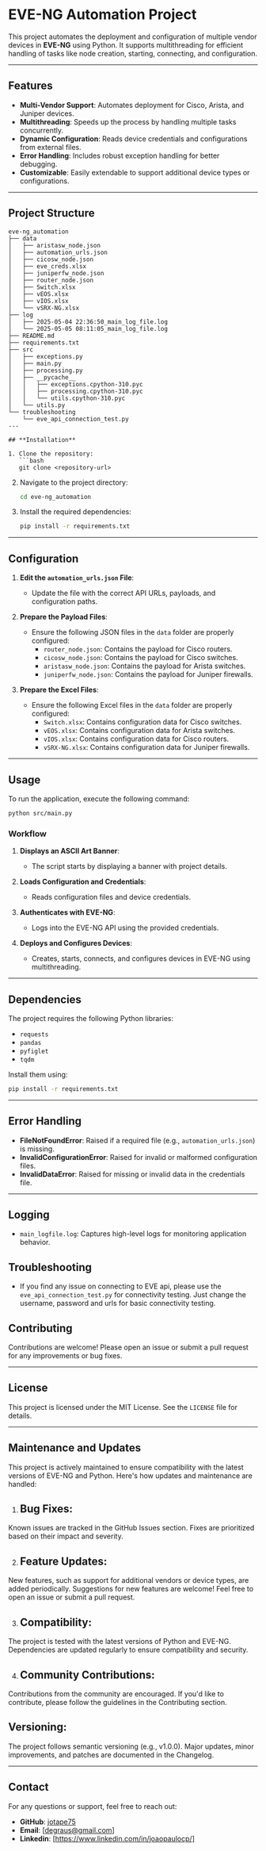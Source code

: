 # **EVE-NG Automation Project**

This project automates the deployment and configuration of multiple vendor devices in **EVE-NG** using Python. It supports multithreading for efficient handling of tasks like node creation, starting, connecting, and configuration.

---

## **Features**

- **Multi-Vendor Support**: Automates deployment for Cisco, Arista, and Juniper devices.
- **Multithreading**: Speeds up the process by handling multiple tasks concurrently.
- **Dynamic Configuration**: Reads device credentials and configurations from external files.
- **Error Handling**: Includes robust exception handling for better debugging.
- **Customizable**: Easily extendable to support additional device types or configurations.

---

## **Project Structure**

```
eve-ng_automation
├── data
│   ├── aristasw_node.json
│   ├── automation_urls.json
│   ├── cicosw_node.json
│   ├── eve_creds.xlsx
│   ├── juniperfw_node.json
│   ├── router_node.json
│   ├── Switch.xlsx
│   ├── vEOS.xlsx
│   ├── vIOS.xlsx
│   └── vSRX-NG.xlsx
├── log
│   ├── 2025-05-04 22:36:50_main_log_file.log
│   └── 2025-05-05 08:11:05_main_log_file.log
├── README.md
├── requirements.txt
├── src
│   ├── exceptions.py
│   ├── main.py
│   ├── processing.py
│   ├── __pycache__
│   │   ├── exceptions.cpython-310.pyc
│   │   ├── processing.cpython-310.pyc
│   │   └── utils.cpython-310.pyc
│   └── utils.py
└── troubleshooting
    └── eve_api_connection_test.py
---

## **Installation**

1. Clone the repository:
   ```bash
   git clone <repository-url>
   ```
2. Navigate to the project directory:
   ```bash
   cd eve-ng_automation
   ```
3. Install the required dependencies:
   ```bash
   pip install -r requirements.txt
   ```
---

## **Configuration**

1. **Edit the `automation_urls.json` File**:
   - Update the file with the correct API URLs, payloads, and configuration paths.

2. **Prepare the Payload Files**:
   - Ensure the following JSON files in the `data` folder are properly configured:
     - `router_node.json`: Contains the payload for Cisco routers.
     - `cicosw_node.json`: Contains the payload for Cisco switches.
     - `aristasw_node.json`: Contains the payload for Arista switches.
     - `juniperfw_node.json`: Contains the payload for Juniper firewalls.

3. **Prepare the Excel Files**:
   - Ensure the following Excel files in the `data` folder are properly configured:
     - `Switch.xlsx`: Contains configuration data for Cisco switches.
     - `vEOS.xlsx`: Contains configuration data for Arista switches.
     - `vIOS.xlsx`: Contains configuration data for Cisco routers.
     - `vSRX-NG.xlsx`: Contains configuration data for Juniper firewalls.

---

## **Usage**

To run the application, execute the following command:

```bash
python src/main.py
```

### **Workflow**

1. **Displays an ASCII Art Banner**:
   - The script starts by displaying a banner with project details.

2. **Loads Configuration and Credentials**:
   - Reads configuration files and device credentials.

3. **Authenticates with EVE-NG**:
   - Logs into the EVE-NG API using the provided credentials.

4. **Deploys and Configures Devices**:
   - Creates, starts, connects, and configures devices in EVE-NG using multithreading.

---

## **Dependencies**

The project requires the following Python libraries:

- `requests`
- `pandas`
- `pyfiglet`
- `tqdm`

Install them using:
```bash
pip install -r requirements.txt
```

---

## **Error Handling**

- **FileNotFoundError**: Raised if a required file (e.g., `automation_urls.json`) is missing.
- **InvalidConfigurationError**: Raised for invalid or malformed configuration files.
- **InvalidDataError**: Raised for missing or invalid data in the credentials file.

---

## **Logging**

- `main_logfile.log`: Captures high-level logs for monitoring application behavior.

## **Troubleshooting**

- If you find any issue on connecting to EVE api, please use the `eve_api_connection_test.py` for connectivity testing. Just change the username, password and urls for basic connectivity testing.

## **Contributing**

Contributions are welcome! Please open an issue or submit a pull request for any improvements or bug fixes.

---

## **License**

This project is licensed under the MIT License. See the `LICENSE` file for details.

---

## **Maintenance and Updates**

This project is actively maintained to ensure compatibility with the latest versions of EVE-NG and Python. Here's how updates and maintenance are handled:

1. ## **Bug Fixes**:

Known issues are tracked in the GitHub Issues section.
Fixes are prioritized based on their impact and severity.

2. ## **Feature Updates**:


New features, such as support for additional vendors or device types, are added periodically.
Suggestions for new features are welcome! Feel free to open an issue or submit a pull request.

3. ## **Compatibility**:

The project is tested with the latest versions of Python and EVE-NG.
Dependencies are updated regularly to ensure compatibility and security.

4. ## **Community Contributions**:

Contributions from the community are encouraged. If you'd like to contribute, please follow the guidelines in the Contributing section.

## **Versioning**:

The project follows semantic versioning (e.g., v1.0.0).
Major updates, minor improvements, and patches are documented in the Changelog.

---

## **Contact**

For any questions or support, feel free to reach out:

- **GitHub**: [jotape75](https://github.com/jotape75)
- **Email**: [degraus@gmail.com]
- **Linkedin**: [https://www.linkedin.com/in/joaopaulocp/]
